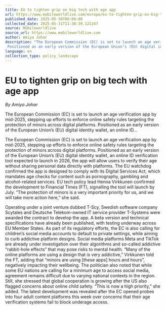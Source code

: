 ```yaml
---
title: EU to tighten grip on big tech with age app
url: https://www.mobileworldlive.com/europe/eu-to-tighten-grip-on-big-tech-with-age-app/
published_date: 2025-05-30T00:00:00
collected_date: 2025-05-31T11:38:39.121347
source: Mobileworldlive
source_url: https://www.mobileworldlive.com
author: Amiya Johar
description: "The European Commission (EC) is set to launch an age verification app by mid-2025, stepping up efforts to enforce online safety rules targeting the protection of minors across digital platforms. 
 Positioned as an early version of the European Union’s (EU) digital identity wallet, an online ID..."
language: en
collection_type: policy_landscape
---
```


# EU to tighten grip on big tech with age app

*By Amiya Johar*

The European Commission (EC) is set to launch an age verification app by mid-2025, stepping up efforts to enforce online safety rules targeting the protection of minors across digital platforms. 
 Positioned as an early version of the European Union’s (EU) digital identity wallet, an online ID...

The European Commission (EC) is set to launch an age verification app by mid-2025, stepping up efforts to enforce online safety rules targeting the protection of minors across digital platforms. 
 Positioned as an early version of the European Union’s (EU) digital identity wallet, an online ID verification tool expected to launch in 2026, the app will allow users to verify their age without sharing personal data directly with platforms. 
 The EU watchdog confirmed the app is designed to comply with its Digital Services Act, which mandates age checks for content such as pornography, gambling and alcohol-related services. EU tech policy lead Henna Virkkunen confirmed the development to Financial Times (FT), signalling the tool will launch by July. “The protection of minors is a very important priority for us, and we will take more action here,” she said.
 
 Operating under a joint venture dubbed T-Scy, Swedish software company Scytales and Deutsche Telekom-owned IT service provider T-Systems were awarded the contract to develop the app. A beta version and technical specifications have already been published, with testing underway across EU Member States. 
 As part of its regulatory efforts, the EC is also calling for children’s social media accounts to default to private settings, while aiming to curb addictive platform designs. Social media platforms Meta and TikTok are already under investigation over their algorithms and so-called addictive “rabbit-hole effects” that may pose risks to mental health. 
 “Many of the online platforms are using a design that is very addictive,” Virkkunen told the FT, adding that “minors are using [these apps] hours and hours”, negatively impacting their wellbeing. 
 The politician also noted that while some EU nations are calling for a minimum age to access social media, agreement remains difficult due to varying national contexts in the region. Still, she stressed that global cooperation is growing after the US also flagged concerns about online child safety. “This is now a high priority,” she added. 
 The latest development was revealed after the EC opened probes into four adult content platforms this week over concerns that their age verification systems fail to block underage access.